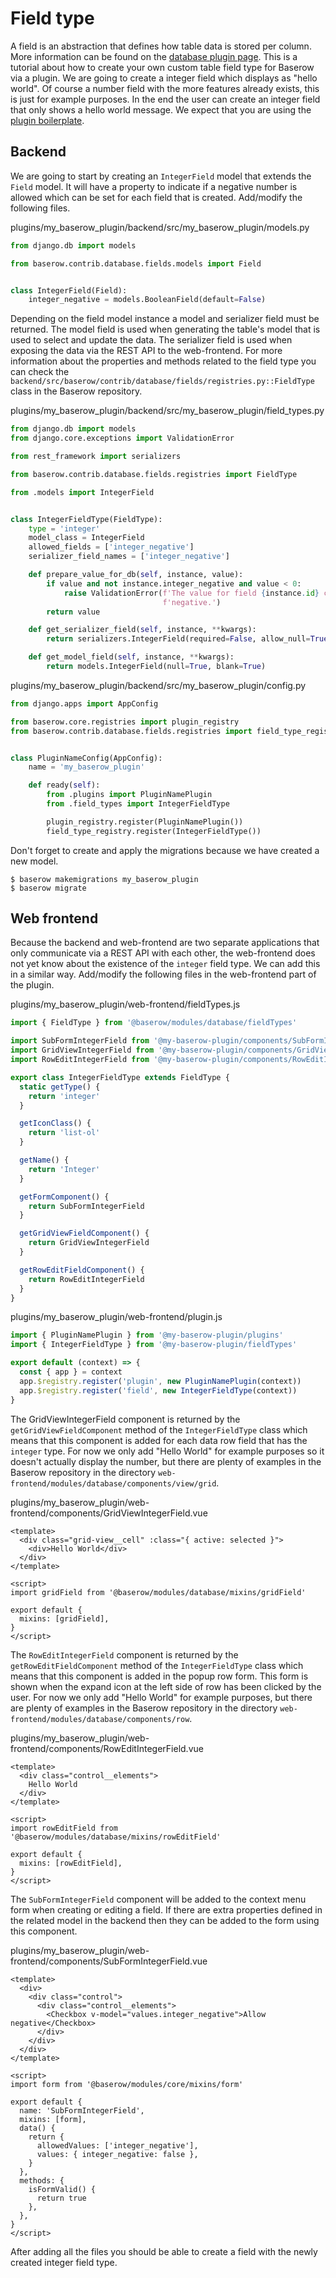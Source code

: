 # Field type

A field is an abstraction that defines how table data is stored per column. More
information can be found on the
[database plugin page](../technical/database-plugin.md). This is a tutorial about
how to create your own custom table field type for Baserow via a plugin. We are going to
create a integer field which displays as "hello world". Of course a number field with
the more features already exists, this is just for example purposes. In the end the user
can create an integer field that only shows a hello world message. We expect that you
are using the [plugin boilerplate](./boilerplate.md).

## Backend

We are going to start by creating an `IntegerField` model that extends the `Field`
model. It will have a property to indicate if a negative number is allowed which can be
set for each field that is created. Add/modify the following files.

plugins/my_baserow_plugin/backend/src/my_baserow_plugin/models.py
```python
from django.db import models

from baserow.contrib.database.fields.models import Field


class IntegerField(Field):
    integer_negative = models.BooleanField(default=False)

```

Depending on the field model instance a model and serializer field must be returned. The
model field is used when generating the table's model that is used to select and update
the data. The serializer field is used when exposing the data via the REST API to the
web-frontend. For more information about the properties and methods related to the field
type you can check the
`backend/src/baserow/contrib/database/fields/registries.py::FieldType` class in the
Baserow repository.

plugins/my_baserow_plugin/backend/src/my_baserow_plugin/field_types.py
```python
from django.db import models
from django.core.exceptions import ValidationError

from rest_framework import serializers

from baserow.contrib.database.fields.registries import FieldType

from .models import IntegerField


class IntegerFieldType(FieldType):
    type = 'integer'
    model_class = IntegerField
    allowed_fields = ['integer_negative']
    serializer_field_names = ['integer_negative']

    def prepare_value_for_db(self, instance, value):
        if value and not instance.integer_negative and value < 0:
            raise ValidationError(f'The value for field {instance.id} cannot be '
                                  f'negative.')
        return value

    def get_serializer_field(self, instance, **kwargs):
        return serializers.IntegerField(required=False, allow_null=True)

    def get_model_field(self, instance, **kwargs):
        return models.IntegerField(null=True, blank=True)
```

plugins/my_baserow_plugin/backend/src/my_baserow_plugin/config.py
```python
from django.apps import AppConfig

from baserow.core.registries import plugin_registry
from baserow.contrib.database.fields.registries import field_type_registry


class PluginNameConfig(AppConfig):
    name = 'my_baserow_plugin'

    def ready(self):
        from .plugins import PluginNamePlugin
        from .field_types import IntegerFieldType

        plugin_registry.register(PluginNamePlugin())
        field_type_registry.register(IntegerFieldType())
```

Don't forget to create and apply the migrations because we have created a new model.

```
$ baserow makemigrations my_baserow_plugin
$ baserow migrate
```

## Web frontend

Because the backend and web-frontend are two separate applications that only communicate
via a REST API with each other, the web-frontend does not yet know about the existence
of the `integer` field type. We can add this in a similar way. Add/modify the following
files in the web-frontend part of the plugin.

plugins/my_baserow_plugin/web-frontend/fieldTypes.js
```javascript
import { FieldType } from '@baserow/modules/database/fieldTypes'

import SubFormIntegerField from '@my-baserow-plugin/components/SubFormIntegerField'
import GridViewIntegerField from '@my-baserow-plugin/components/GridViewIntegerField'
import RowEditIntegerField from '@my-baserow-plugin/components/RowEditIntegerField'

export class IntegerFieldType extends FieldType {
  static getType() {
    return 'integer'
  }

  getIconClass() {
    return 'list-ol'
  }

  getName() {
    return 'Integer'
  }

  getFormComponent() {
    return SubFormIntegerField
  }

  getGridViewFieldComponent() {
    return GridViewIntegerField
  }

  getRowEditFieldComponent() {
    return RowEditIntegerField
  }
}
```

plugins/my_baserow_plugin/web-frontend/plugin.js
```javascript
import { PluginNamePlugin } from '@my-baserow-plugin/plugins'
import { IntegerFieldType } from '@my-baserow-plugin/fieldTypes'

export default (context) => {
  const { app } = context
  app.$registry.register('plugin', new PluginNamePlugin(context))
  app.$registry.register('field', new IntegerFieldType(context))
}
```

The GridViewIntegerField component is returned by the `getGridViewFieldComponent`
method of the `IntegerFieldType` class which means that this component is added for each
data row field that has the `integer` type. For now we only add "Hello World" for
example purposes so it doesn't actually display the number, but there are plenty of
examples in the Baserow repository in the directory
`web-frontend/modules/database/components/view/grid`.

plugins/my_baserow_plugin/web-frontend/components/GridViewIntegerField.vue
```vue
<template>
  <div class="grid-view__cell" :class="{ active: selected }">
    <div>Hello World</div>
  </div>
</template>

<script>
import gridField from '@baserow/modules/database/mixins/gridField'

export default {
  mixins: [gridField],
}
</script>
```

The `RowEditIntegerField` component is returned by the `getRowEditFieldComponent`
method of the `IntegerFieldType` class which means that this component is added in the
popup row form. This form is shown when the expand icon at the left side of row has been
clicked by the user. For now we only add "Hello World" for example purposes, but there
are plenty of examples in the Baserow repository in the
directory `web-frontend/modules/database/components/row`.

plugins/my_baserow_plugin/web-frontend/components/RowEditIntegerField.vue
```vue
<template>
  <div class="control__elements">
    Hello World
  </div>
</template>

<script>
import rowEditField from '@baserow/modules/database/mixins/rowEditField'

export default {
  mixins: [rowEditField],
}
</script>
```

The `SubFormIntegerField` component will be added to the context menu form when creating
or editing a field. If there are extra properties defined in the related model in the
backend then they can be added to the form using this component.

plugins/my_baserow_plugin/web-frontend/components/SubFormIntegerField.vue
```vue
<template>
  <div>
    <div class="control">
      <div class="control__elements">
        <Checkbox v-model="values.integer_negative">Allow negative</Checkbox>
      </div>
    </div>
  </div>
</template>

<script>
import form from '@baserow/modules/core/mixins/form'

export default {
  name: 'SubFormIntegerField',
  mixins: [form],
  data() {
    return {
      allowedValues: ['integer_negative'],
      values: { integer_negative: false },
    }
  },
  methods: {
    isFormValid() {
      return true
    },
  },
}
</script>
```

After adding all the files you should be able to create a field with the newly created
integer field type.
